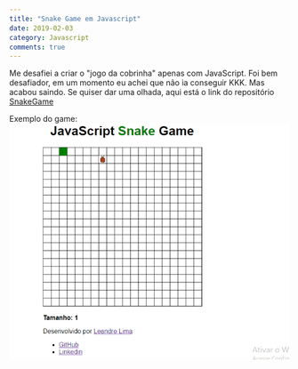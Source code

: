 ```yaml
---
title: "Snake Game em Javascript"
date: 2019-02-03
category: Javascript
comments: true
---
```

Me desafiei a criar o "jogo da cobrinha" apenas com JavaScript. Foi bem desafiador, em um momento eu achei que não ia conseguir KKK. Mas acabou saindo. Se quiser dar uma olhada, aqui está o link do repositório [SnakeGame](https://github.com/LeandroLS/SnakeGame/tree/master)

Exemplo do game: 
![](https://github.com/LeandroLS/SnakeGame/blob/master/gifExample.gif)

